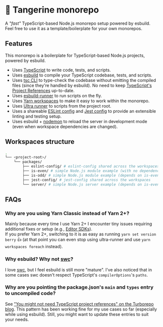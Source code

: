 # 🍊 Tangerine monorepo

A _"fast"_ TypeScript-based Node.js monorepo setup powered by esbuild.  
Feel free to use it as a template/boilerplate for your own monorepos. 

## Features

This monorepo is a boilerplate for TypeScript-based Node.js projects, powered by esbuild.

- Uses [TypeScript](https://www.typescriptlang.org/) to write code, tests, and scripts.
- Uses [esbuild](https://esbuild.github.io/) to compile your TypeScript codebase, tests, and scripts.
- Uses [tsc CLI](https://www.typescriptlang.org/docs/handbook/compiler-options.html) to type-check the codebase without emitting the compiled files (since they're handled by esbuild). No need to keep [TypeScript's Project References](https://www.typescriptlang.org/docs/handbook/project-references.html) up-to-date.
- Uses [esbuild-runner](https://github.com/folke/esbuild-runner) to run scripts on the fly.
- Uses [Yarn workspaces](https://yarnpkg.com/features/workspaces) to make it easy to work within the monorepo.
- Uses [Ultra runner](https://github.com/folke/ultra-runner) to scripts from the project root.
- Uses a shareable [ESLint config](./packages/eslint-config) and [Jest config](./packages/jest-config) to provide an extensible linting and testing setup.
- Uses esbuild + [nodemon](https://github.com/remy/nodemon) to reload the server in development mode (even when workspace dependencies are changed).

## Workspaces structure

```bash
.
└── <project-root>/
    └── packages/
        ├── eslint-config/ # eslint-config shared across the workspaces
        ├── is-even/ # simple Node.js module example (with no dependencies)
        ├── is-odd/ # simple Node.js module example (depends on is-even)
        ├── jest-config/ # jest-config shared across the workspaces
        └── server/ # simple Node.js server example (depends on is-even and is-odd)
```

## FAQs

### Why are you using Yarn Classic instead of Yarn 2+?

Mainly because every time I use Yarn 2+ I encounter tiny issues requiring additional fixes or setup (e.g., [Editor SDKs](https://yarnpkg.com/getting-started/editor-sdks)).  
If you prefer Yarn 2+, switching to it is as easy as running `yarn set version berry` 👍 (at that point you can even stop using ultra-runner and use `yarn workspaces foreach` instead).

### Why esbuild? Why not [swc](https://github.com/swc-project/swc)?

I love [swc](https://github.com/swc-project/swc), but I feel esbuild is still more "mature". I've also noticed that in some cases swc doesn't respect TypeScript's `compilerOptions`'s `paths`.

### Why are you pointing the package.json's `main` and `types` entry to uncompiled code?

See ["You might not need TypeScript project references" on the Turborepo blog](https://turborepo.com/posts/you-might-not-need-typescript-project-references). This pattern has been working fine for my use cases so far (especially while using esbuild). Still, you might want to update these entries to suit your needs.
